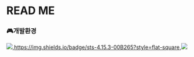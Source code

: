 # READ ME

### 🎮개발환경

<img src="https://img.shields.io/badge/Windows-0078D6?style=flat-square&logo=Windows&logoColor=white"/>,<https://img.shields.io/badge/sts-4.15.3-00B265?style=flat-square>,<img src="https://img.shields.io/badge/Windows-0078D6?style=flat-square&logo=Windows&logoColor=white"/>




